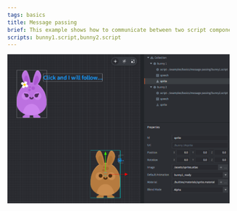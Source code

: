 ```yaml
---
tags: basics
title: Message passing
brief: This example shows how to communicate between two script components in two separate game objects.
scripts: bunny1.script,bunny2.script
---
```


![message passing](message_passing.png)
